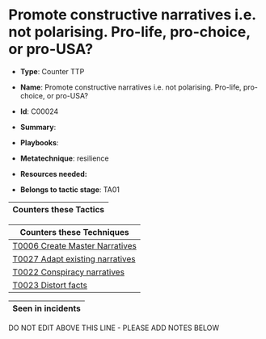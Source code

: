 # Promote constructive narratives i.e. not polarising.  Pro-life, pro-choice, or pro-USA?

* **Type**: Counter TTP

* **Name**: Promote constructive narratives i.e. not polarising.  Pro-life, pro-choice, or pro-USA?

* **Id**: C00024

* **Summary**: 

* **Playbooks**: 

* **Metatechnique**: resilience

* **Resources needed:** 

* **Belongs to tactic stage**: TA01


| Counters these Tactics |
| ---------------------- |



| Counters these Techniques |
| ------------------------- |
| [T0006 Create Master Narratives](../techniques/T0006.md) |
| [T0027 Adapt existing narratives](../techniques/T0027.md) |
| [T0022 Conspiracy narratives](../techniques/T0022.md) |
| [T0023 Distort facts](../techniques/T0023.md) |



| Seen in incidents |
| ----------------- |


DO NOT EDIT ABOVE THIS LINE - PLEASE ADD NOTES BELOW